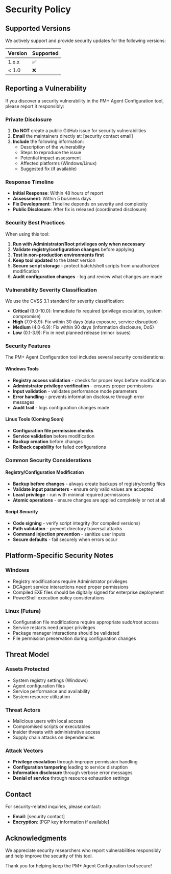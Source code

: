 # Security Policy

## Supported Versions

We actively support and provide security updates for the following versions:

| Version | Supported          |
| ------- | ------------------ |
| 1.x.x   | :white_check_mark: |
| < 1.0   | :x:                |

## Reporting a Vulnerability

If you discover a security vulnerability in the PM+ Agent Configuration tool, please report it responsibly:

### Private Disclosure

1. **Do NOT** create a public GitHub issue for security vulnerabilities
2. **Email** the maintainers directly at: [security contact email]
3. **Include** the following information:
   - Description of the vulnerability
   - Steps to reproduce the issue
   - Potential impact assessment
   - Affected platforms (Windows/Linux)
   - Suggested fix (if available)

### Response Timeline

- **Initial Response**: Within 48 hours of report
- **Assessment**: Within 5 business days
- **Fix Development**: Timeline depends on severity and complexity
- **Public Disclosure**: After fix is released (coordinated disclosure)

### Security Best Practices

When using this tool:

1. **Run with Administrator/Root privileges only when necessary**
2. **Validate registry/configuration changes** before applying
3. **Test in non-production environments first**
4. **Keep tool updated** to the latest version
5. **Secure script storage** - protect batch/shell scripts from unauthorized modification
6. **Audit configuration changes** - log and review what changes are made

### Vulnerability Severity Classification

We use the CVSS 3.1 standard for severity classification:

- **Critical** (9.0-10.0): Immediate fix required (privilege escalation, system compromise)
- **High** (7.0-8.9): Fix within 30 days (data exposure, service disruption)
- **Medium** (4.0-6.9): Fix within 90 days (information disclosure, DoS)
- **Low** (0.1-3.9): Fix in next planned release (minor issues)

### Security Features

The PM+ Agent Configuration tool includes several security considerations:

#### Windows Tools
- **Registry access validation** - checks for proper keys before modification
- **Administrator privilege verification** - ensures proper permissions
- **Input validation** - validates performance mode parameters
- **Error handling** - prevents information disclosure through error messages
- **Audit trail** - logs configuration changes made

#### Linux Tools (Coming Soon)
- **Configuration file permission checks**
- **Service validation** before modification
- **Backup creation** before changes
- **Rollback capability** for failed configurations

### Common Security Considerations

#### Registry/Configuration Modification
- **Backup before changes** - always create backups of registry/config files
- **Validate input parameters** - ensure only valid values are accepted
- **Least privilege** - run with minimal required permissions
- **Atomic operations** - ensure changes are applied completely or not at all

#### Script Security
- **Code signing** - verify script integrity (for compiled versions)
- **Path validation** - prevent directory traversal attacks
- **Command injection prevention** - sanitize user inputs
- **Secure defaults** - fail securely when errors occur

## Platform-Specific Security Notes

### Windows
- Registry modifications require Administrator privileges
- DCAgent service interactions need proper permissions
- Compiled EXE files should be digitally signed for enterprise deployment
- PowerShell execution policy considerations

### Linux (Future)
- Configuration file modifications require appropriate sudo/root access
- Service restarts need proper privileges
- Package manager interactions should be validated
- File permission preservation during configuration changes

## Threat Model

### Assets Protected
- System registry settings (Windows)
- Agent configuration files
- Service performance and availability
- System resource utilization

### Threat Actors
- Malicious users with local access
- Compromised scripts or executables
- Insider threats with administrative access
- Supply chain attacks on dependencies

### Attack Vectors
- **Privilege escalation** through improper permission handling
- **Configuration tampering** leading to service disruption
- **Information disclosure** through verbose error messages
- **Denial of service** through resource exhaustion settings

## Contact

For security-related inquiries, please contact:
- **Email**: [security contact]
- **Encryption**: [PGP key information if available]

## Acknowledgments

We appreciate security researchers who report vulnerabilities responsibly and help improve the security of this tool.

Thank you for helping keep the PM+ Agent Configuration tool secure!
